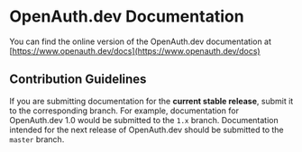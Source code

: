 # OpenAuth.dev Documentation

You can find the online version of the OpenAuth.dev documentation at [https://www.openauth.dev/docs](https://www.openauth.dev/docs)

## Contribution Guidelines

If you are submitting documentation for the **current stable release**, submit it to the corresponding branch. For example, documentation for OpenAuth.dev 1.0 would be submitted to the `1.x` branch. Documentation intended for the next release of OpenAuth.dev should be submitted to the `master` branch.
